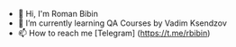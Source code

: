 - 👋 Hi, I'm Roman Bibin
- 🌱 I’m currently learning QA Courses by Vadim Ksendzov
- 📫 How to reach me [Telegram] (https://t.me/rbibin)

<!---
devlihol/devlihol is a ✨ special ✨ repository because its `README.md` (this file) appears on your GitHub profile.
You can click the Preview link to take a look at your changes.
--->
